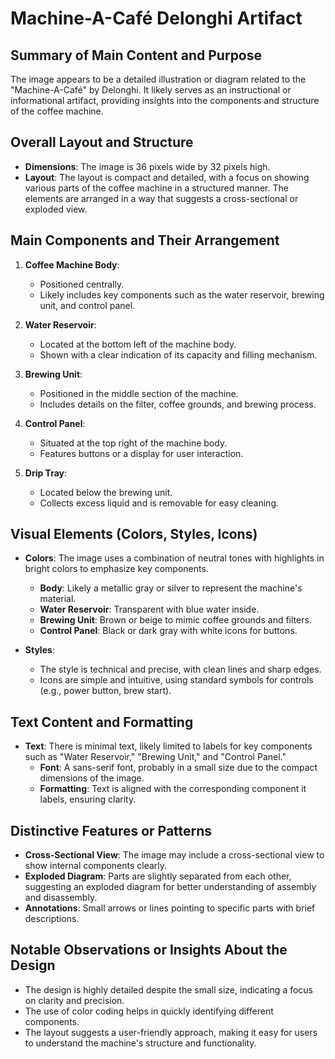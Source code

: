 # Machine-A-Café Delonghi Artifact

## Summary of Main Content and Purpose
The image appears to be a detailed illustration or diagram related to the "Machine-A-Café" by Delonghi. It likely serves as an instructional or informational artifact, providing insights into the components and structure of the coffee machine.

## Overall Layout and Structure
- **Dimensions**: The image is 36 pixels wide by 32 pixels high.
- **Layout**: The layout is compact and detailed, with a focus on showing various parts of the coffee machine in a structured manner. The elements are arranged in a way that suggests a cross-sectional or exploded view.

## Main Components and Their Arrangement
1. **Coffee Machine Body**:
   - Positioned centrally.
   - Likely includes key components such as the water reservoir, brewing unit, and control panel.

2. **Water Reservoir**:
   - Located at the bottom left of the machine body.
   - Shown with a clear indication of its capacity and filling mechanism.

3. **Brewing Unit**:
   - Positioned in the middle section of the machine.
   - Includes details on the filter, coffee grounds, and brewing process.

4. **Control Panel**:
   - Situated at the top right of the machine body.
   - Features buttons or a display for user interaction.

5. **Drip Tray**:
   - Located below the brewing unit.
   - Collects excess liquid and is removable for easy cleaning.

## Visual Elements (Colors, Styles, Icons)
- **Colors**: The image uses a combination of neutral tones with highlights in bright colors to emphasize key components.
  - **Body**: Likely a metallic gray or silver to represent the machine's material.
  - **Water Reservoir**: Transparent with blue water inside.
  - **Brewing Unit**: Brown or beige to mimic coffee grounds and filters.
  - **Control Panel**: Black or dark gray with white icons for buttons.

- **Styles**:
  - The style is technical and precise, with clean lines and sharp edges.
  - Icons are simple and intuitive, using standard symbols for controls (e.g., power button, brew start).

## Text Content and Formatting
- **Text**: There is minimal text, likely limited to labels for key components such as "Water Reservoir," "Brewing Unit," and "Control Panel."
  - **Font**: A sans-serif font, probably in a small size due to the compact dimensions of the image.
  - **Formatting**: Text is aligned with the corresponding component it labels, ensuring clarity.

## Distinctive Features or Patterns
- **Cross-Sectional View**: The image may include a cross-sectional view to show internal components clearly.
- **Exploded Diagram**: Parts are slightly separated from each other, suggesting an exploded diagram for better understanding of assembly and disassembly.
- **Annotations**: Small arrows or lines pointing to specific parts with brief descriptions.

## Notable Observations or Insights About the Design
- The design is highly detailed despite the small size, indicating a focus on clarity and precision.
- The use of color coding helps in quickly identifying different components.
- The layout suggests a user-friendly approach, making it easy for users to understand the machine's structure and functionality.